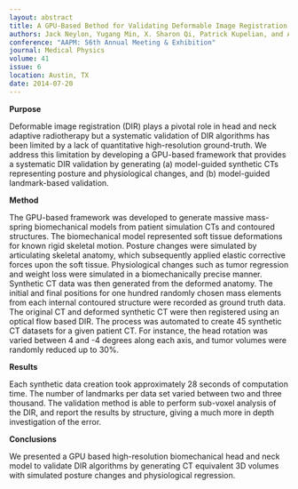 ```yaml
---
layout: abstract
title: A GPU-Based Bethod for Validating Deformable Image Registration in Head-and-Neck Radiotherapy Using Biomechanical Modeling
authors: Jack Neylon, Yugang Min, X. Sharon Qi, Patrick Kupelian, and Anand Santhanam
conference: "AAPM: 56th Annual Meeting & Exhibition"
journal: Medical Physics
volume: 41
issue: 6
location: Austin, TX
date: 2014-07-20
---
```

**Purpose**

Deformable image registration (DIR) plays a pivotal role in head and neck adaptive radiotherapy but a systematic validation of DIR algorithms has been limited by a lack of quantitative high-resolution ground-truth. We address this limitation by developing a GPU-based framework that provides a systematic DIR validation by generating (a) model-guided synthetic CTs representing posture and physiological changes, and (b) model-guided landmark-based validation.

**Method**

The GPU-based framework was developed to generate massive mass-spring biomechanical models from patient simulation CTs and contoured structures. The biomechanical model represented soft tissue deformations for known rigid skeletal motion. Posture changes were simulated by articulating skeletal anatomy, which subsequently applied elastic corrective forces upon the soft tissue. Physiological changes such as tumor regression and weight loss were simulated in a biomechanically precise manner. Synthetic CT data was then generated from the deformed anatomy. The initial and final positions for one hundred randomly chosen mass elements from each internal contoured structure were recorded as ground truth data. The original CT and deformed synthetic CT were then registered using an optical flow based DIR. The process was automated to create 45 synthetic CT datasets for a given patient CT. For instance, the head rotation was varied between 4 and -4 degrees along each axis, and tumor volumes were randomly reduced up to 30%.

**Results**

Each synthetic data creation took approximately 28 seconds of computation time. The number of landmarks per data set varied between two and three thousand. The validation method is able to perform sub-voxel analysis of the DIR, and report the results by structure, giving a much more in depth investigation of the error.

**Conclusions**

We presented a GPU based high-resolution biomechanical head and neck model to validate DIR algorithms by generating CT equivalent 3D volumes with simulated posture changes and physiological regression.

